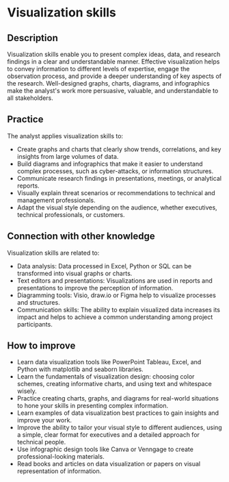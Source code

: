 # Visualization skills

## Description
Visualization skills enable you to present complex ideas, data, and research findings in a clear and understandable manner. Effective visualization helps to convey information to different levels of expertise, engage the observation process, and provide a deeper understanding of key aspects of the research. Well-designed graphs, charts, diagrams, and infographics make the analyst's work more persuasive, valuable, and understandable to all stakeholders.

## Practice
The analyst applies visualization skills to:
- Create graphs and charts that clearly show trends, correlations, and key insights from large volumes of data.
- Build diagrams and infographics that make it easier to understand complex processes, such as cyber-attacks, or information structures.
- Communicate research findings in presentations, meetings, or analytical reports.
- Visually explain threat scenarios or recommendations to technical and management professionals.
- Adapt the visual style depending on the audience, whether executives, technical professionals, or customers.

## Connection with other knowledge
Visualization skills are related to:
- Data analysis: Data processed in Excel, Python or SQL can be transformed into visual graphs or charts.
- Text editors and presentations: Visualizations are used in reports and presentations to improve the perception of information.
- Diagramming tools: Visio, draw.io or Figma help to visualize processes and structures.
- Communication skills: The ability to explain visualized data increases its impact and helps to achieve a common understanding among project participants.

## How to improve
- Learn data visualization tools like PowerPoint Tableau, Excel, and Python with matplotlib and seaborn libraries.
- Learn the fundamentals of visualization design: choosing color schemes, creating informative charts, and using text and whitespace wisely.
- Practice creating charts, graphs, and diagrams for real-world situations to hone your skills in presenting complex information.
- Learn examples of data visualization best practices to gain insights and improve your work.
- Improve the ability to tailor your visual style to different audiences, using a simple, clear format for executives and a detailed approach for technical people.
- Use infographic design tools like Canva or Venngage to create professional-looking materials.
- Read books and articles on data visualization or papers on visual representation of information.
